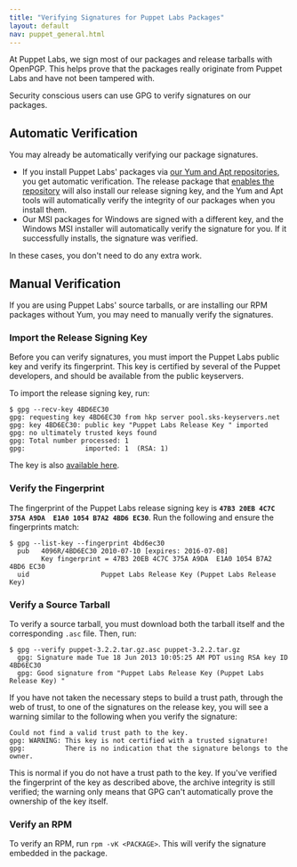 ```yaml
---
title: "Verifying Signatures for Puppet Labs Packages"
layout: default
nav: puppet_general.html
---
```




At Puppet Labs, we sign most of our packages and release tarballs with OpenPGP. This helps prove that the packages really originate from Puppet Labs and have not been tampered with.

Security conscious users can use GPG to verify signatures on our packages.

## Automatic Verification

You may already be automatically verifying our package signatures.

* If you install Puppet Labs' packages via [our Yum and Apt repositories][repos], you get automatic verification. The release package that [enables the repository][repos] will also install our release signing key, and the Yum and Apt tools will automatically verify the integrity of our packages when you install them.
* Our MSI packages for Windows are signed with a different key, and the Windows MSI installer will automatically verify the signature for you. If it successfully installs, the signature was verified.

In these cases, you don't need to do any extra work.

[repos]: ./puppetlabs_package_repositories.html

## Manual Verification

If you are using Puppet Labs' source tarballs, or are installing our RPM packages without Yum, you may need to manually verify the signatures.

### Import the Release Signing Key

Before you can verify signatures, you must import the Puppet Labs public key and verify its fingerprint. This key is certified by several of the Puppet developers, and should be available from the public keyservers.

To import the release signing key, run:

    $ gpg --recv-key 4BD6EC30
    gpg: requesting key 4BD6EC30 from hkp server pool.sks-keyservers.net
    gpg: key 4BD6EC30: public key "Puppet Labs Release Key " imported
    gpg: no ultimately trusted keys found
    gpg: Total number processed: 1
    gpg:               imported: 1  (RSA: 1)

The key is also [available here](http://pool.sks-keyservers.net:11371/pks/lookup?op=get&search=0x1054B7A24BD6EC30).

### Verify the Fingerprint

The fingerprint of the Puppet Labs release signing key is **`47B3 20EB 4C7C 375A A9DA  E1A0 1054 B7A2 4BD6 EC30`**. Run the following and ensure the fingerprints match:

    $ gpg --list-key --fingerprint 4bd6ec30
      pub   4096R/4BD6EC30 2010-07-10 [expires: 2016-07-08]
            Key fingerprint = 47B3 20EB 4C7C 375A A9DA  E1A0 1054 B7A2 4BD6 EC30
      uid                  Puppet Labs Release Key (Puppet Labs Release Key)

### Verify a Source Tarball

To verify a source tarball, you must download both the tarball itself and the corresponding `.asc` file. Then, run:

    $ gpg --verify puppet-3.2.2.tar.gz.asc puppet-3.2.2.tar.gz
      gpg: Signature made Tue 18 Jun 2013 10:05:25 AM PDT using RSA key ID 4BD6EC30
      gpg: Good signature from "Puppet Labs Release Key (Puppet Labs Release Key) "

If you have not taken the necessary steps to build a trust path, through the web of trust, to one of the signatures on the release key, you will see a warning similar to the following when you verify the signature:

    Could not find a valid trust path to the key.
    gpg: WARNING: This key is not certified with a trusted signature!
    gpg:          There is no indication that the signature belongs to the owner.

This is normal if you do not have a trust path to the key. If you've verified the fingerprint of the key as described above, the archive integrity is still verified; the warning only means that GPG can't automatically prove the ownership of the key itself.

### Verify an RPM

To verify an RPM, run `rpm -vK <PACKAGE>`. This will verify the signature embedded in the package.
